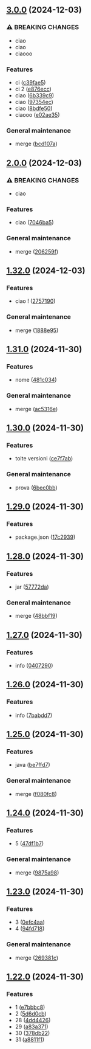 ## [3.0.0](https://github.com/elisaalbertini/paguroDbRepo/compare/2.0.0...3.0.0) (2024-12-03)

### ⚠ BREAKING CHANGES

* ciao
* ciao
* ciaooo

### Features

* ci ([c39fae5](https://github.com/elisaalbertini/paguroDbRepo/commit/c39fae5571c389b2f010271b0e5595e5a92e62d9))
* ci 2 ([e876ecc](https://github.com/elisaalbertini/paguroDbRepo/commit/e876eccd71dca30bc9a823435801897ccf825638))
* ciao ([6b339c9](https://github.com/elisaalbertini/paguroDbRepo/commit/6b339c9a172fbe71749727504e59f10935316a77))
* ciao ([97354ec](https://github.com/elisaalbertini/paguroDbRepo/commit/97354ec4aea4338c32d1ad52ce49db32b6bf1e5d))
* ciao ([8bdfe50](https://github.com/elisaalbertini/paguroDbRepo/commit/8bdfe508d4d9c8e7a5d4671624bb075bdb5b43ad))
* ciaooo ([e02ae35](https://github.com/elisaalbertini/paguroDbRepo/commit/e02ae35f4a04643bb12cafa58087ea45e03044c6))

### General maintenance

* merge ([bcd107a](https://github.com/elisaalbertini/paguroDbRepo/commit/bcd107aaf713a40643f4ab0d1d54264b56ce2adc))

## [2.0.0](https://github.com/elisaalbertini/paguroDbRepo/compare/1.32.0...2.0.0) (2024-12-03)

### ⚠ BREAKING CHANGES

* ciao

### Features

* ciao ([7046ba5](https://github.com/elisaalbertini/paguroDbRepo/commit/7046ba59bbf328c0179b59bb519fe643307fe6ed))

### General maintenance

* merge ([206259f](https://github.com/elisaalbertini/paguroDbRepo/commit/206259f5abe3e1756b0d2b7a2236ee828d70909f))

## [1.32.0](https://github.com/elisaalbertini/paguroDbRepo/compare/1.31.0...1.32.0) (2024-12-03)

### Features

* ciao ! ([2757190](https://github.com/elisaalbertini/paguroDbRepo/commit/2757190b5ba7ec27d136c0aca7c15da22ce62104))

### General maintenance

* merge ([1888e95](https://github.com/elisaalbertini/paguroDbRepo/commit/1888e95f466f406e9112d49e1c6102c2b577f4be))

## [1.31.0](https://github.com/elisaalbertini/paguroDbRepo/compare/1.30.0...1.31.0) (2024-11-30)

### Features

* nome ([481c034](https://github.com/elisaalbertini/paguroDbRepo/commit/481c0342b3d1cd18a8ca667953d88d6851fadd01))

### General maintenance

* merge ([ac5316e](https://github.com/elisaalbertini/paguroDbRepo/commit/ac5316ed61fd2b4188add8fb5cd1a47798cc6ff8))

## [1.30.0](https://github.com/elisaalbertini/paguroDbRepo/compare/1.29.0...1.30.0) (2024-11-30)

### Features

* tolte versioni ([ce7f7ab](https://github.com/elisaalbertini/paguroDbRepo/commit/ce7f7ab941ddca42151de0778f127ffbe5c8e3a8))

### General maintenance

* prova ([6bec0bb](https://github.com/elisaalbertini/paguroDbRepo/commit/6bec0bb77c41682f1db86f0c8e6ec0c28fb4ffae))

## [1.29.0](https://github.com/elisaalbertini/paguroDbRepo/compare/1.28.0...1.29.0) (2024-11-30)

### Features

* package.json ([17c2939](https://github.com/elisaalbertini/paguroDbRepo/commit/17c293947038d09d0f1ba7aca9f119258765f9c0))

## [1.28.0](https://github.com/elisaalbertini/paguroDbRepo/compare/1.27.0...1.28.0) (2024-11-30)

### Features

* jar ([57772da](https://github.com/elisaalbertini/paguroDbRepo/commit/57772da42a36e1d1a0a13d8c1e4ee259a9761683))

### General maintenance

* merge ([48bbf19](https://github.com/elisaalbertini/paguroDbRepo/commit/48bbf198e2d248abea4d662b0a38a1b8fa3cb9b7))

## [1.27.0](https://github.com/elisaalbertini/paguroDbRepo/compare/1.26.0...1.27.0) (2024-11-30)

### Features

* info ([0407290](https://github.com/elisaalbertini/paguroDbRepo/commit/04072903169f96e9edd0d9ed38697e29a4e1f9da))

## [1.26.0](https://github.com/elisaalbertini/paguroDbRepo/compare/1.25.0...1.26.0) (2024-11-30)

### Features

* info ([7babdd7](https://github.com/elisaalbertini/paguroDbRepo/commit/7babdd751fd8b6ab7acfd84af175bf0f11c6848c))

## [1.25.0](https://github.com/elisaalbertini/paguroDbRepo/compare/1.24.0...1.25.0) (2024-11-30)

### Features

* java ([be7ffd7](https://github.com/elisaalbertini/paguroDbRepo/commit/be7ffd74933b842b84595d4f6a112a4df5aae32b))

### General maintenance

* merge ([f080fc8](https://github.com/elisaalbertini/paguroDbRepo/commit/f080fc8af1392de34689969d7d4b1e3c0ff55324))

## [1.24.0](https://github.com/elisaalbertini/paguroDbRepo/compare/1.23.0...1.24.0) (2024-11-30)

### Features

* 5 ([47df1b7](https://github.com/elisaalbertini/paguroDbRepo/commit/47df1b7db398f5f8714f66f02292645062444a82))

### General maintenance

* merge ([9875a98](https://github.com/elisaalbertini/paguroDbRepo/commit/9875a98440d1cbfa223716d2f89e034d93994486))

## [1.23.0](https://github.com/elisaalbertini/paguroDbRepo/compare/1.22.0...1.23.0) (2024-11-30)

### Features

* 3 ([0efc4aa](https://github.com/elisaalbertini/paguroDbRepo/commit/0efc4aa4adc0be6c42408b7defd542d292eb03ae))
* 4 ([94fd718](https://github.com/elisaalbertini/paguroDbRepo/commit/94fd71809b78a82f94aa4fca1231a72ff33fa752))

### General maintenance

* merge ([269381c](https://github.com/elisaalbertini/paguroDbRepo/commit/269381c299fe7462f5bb4d8b1959c6c304230592))

## [1.22.0](https://github.com/elisaalbertini/paguroDbRepo/compare/1.21.0...1.22.0) (2024-11-30)

### Features

* 1 ([e7bbbc8](https://github.com/elisaalbertini/paguroDbRepo/commit/e7bbbc8c84eae27cbafbea61a29e5c692ae7c9ec))
* 2 ([5d6d0cb](https://github.com/elisaalbertini/paguroDbRepo/commit/5d6d0cb7952a837f11a9d6404bee772e6e210294))
* 28 ([4dd4426](https://github.com/elisaalbertini/paguroDbRepo/commit/4dd44263603edcd17c0ed73fc1094f88ecd0c2dd))
* 29 ([a83a371](https://github.com/elisaalbertini/paguroDbRepo/commit/a83a37120eddcb759702f9b742d97f694dc9272b))
* 30 ([378db22](https://github.com/elisaalbertini/paguroDbRepo/commit/378db2265636489efbce8a4dbbdbb92c4d264e37))
* 31 ([a8811f1](https://github.com/elisaalbertini/paguroDbRepo/commit/a8811f1cdd94dab998678a5c38856711b91b2cd3))

